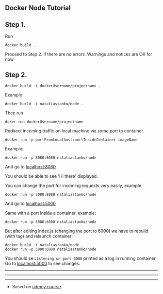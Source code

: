## Docker Node Tutorial

## Step 1.

Run

    docker build .

Proceed to Step 2. if there are no errors.
Warnings and notices are OK for now.

## Step 2.

    docker build -t dockerUsername/projectname .

Example

    docker build -t nataliastanko/node .

Then run

    doker run dockerUsername/projectname

Redirect incoming traffic on local machine via some port to container.

    docker run -p portFromLocalhost:portInsideContainer imageName

Example:

    docker run -p 8080:8080 nataliastanko/node


And go to [localhost:8080](http://localhost:8080/)

You should be able to see 'Hi there' displayed.

You can change the port for incoming requests very easily, example:

    docker run -p 5000:8080 nataliastanko/node

And go to [localhost:5000](http://localhost:5000/)

Same with a port inside a container, example:

    docker run -p 5000:6000 nataliastanko/node

But after editing index.js (changing the port to 6000) we have to rebuild (with tag) and relaunch container:

    docker build -t nataliastanko/node .
    docker run -p 5000:6000 nataliastanko/node

You should se ```Listening on port 6000``` printed as a log in running container.
Go to [localhost:5000](http://localhost:5000/) to see changes.

***

***

***

* Based on [udemy course](https://www.udemy.com/docker-and-kubernetes-the-complete-guide/).
